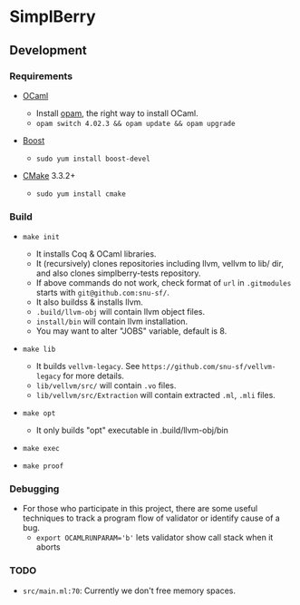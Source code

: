 # SimplBerry #

## Development ##

### Requirements ###

- [OCaml](http://ocaml.org/)
    + Install [opam](http://opam.ocamlpro.com/), the right way to install OCaml.
    + `opam switch 4.02.3 && opam update && opam upgrade`

- [Boost](http://www.boost.org/users/history/version_1_59_0.html)
    + `sudo yum install boost-devel`

- [CMake](https://cmake.org/) 3.3.2+
    + `sudo yum install cmake`

### Build ###

- `make init`
    + It installs Coq & OCaml libraries.
    + It (recursively) clones repositories including llvm, vellvm to lib/ dir, and also clones simplberry-tests repository.
    + If above commands do not work, check format of `url` in `.gitmodules` starts with `git@github.com:snu-sf/`.
    + It also buildss & installs llvm.
    + `.build/llvm-obj` will contain llvm object files.
    + `install/bin` will contain llvm installation.
    + You may want to alter "JOBS" variable, default is 8.

- `make lib`
    + It builds `vellvm-legacy`.  See `https://github.com/snu-sf/vellvm-legacy` for more details.
    + `lib/vellvm/src/` will contain `.vo` files.
    + `lib/vellvm/src/Extraction` will contain extracted `.ml`, `.mli` files.

- `make opt`
    + It only builds "opt" executable in .build/llvm-obj/bin

- `make exec`

- `make proof`

### Debugging ###

- For those who participate in this project, there are some useful techniques to track a program flow of validator or identify cause of a bug.
    + `export OCAMLRUNPARAM='b'` lets validator show call stack when it aborts

### TODO ###

- `src/main.ml:70`: Currently we don't free memory spaces.
